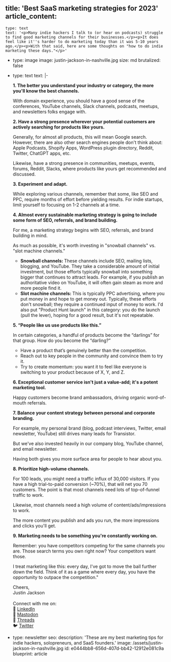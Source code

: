 title: 'Best SaaS marketing strategies for 2023'
article_content:
  -
    type: text
    text: '<p>Many indie hackers I talk to (or hear on podcasts) struggle to find good marketing channels for their businesses.</p><p>It does feel like it''s harder to do marketing today than it was 5-10 years ago.</p><p>With that said, here are some thoughts on "how to do indie marketing these days."</p>'
  -
    type: image
    image: justin-jackson-in-nashville.jpg
    size: md
    brutalized: false
  -
    type: text
    text: |-
      <p><strong>1. The better you understand your industry or category, the more you'll know the best channels.</strong>&nbsp;</p><p>With domain experience, you should have a good sense of the conferences, YouTube channels, Slack channels, podcasts, meetups, and newsletters folks engage with.&nbsp;</p><p><strong>2. Have a strong presence wherever your potential customers are actively searching for products like yours.&nbsp;</strong></p><p>

      Generally, for almost all products, this will mean Google search. However, there are also other search engines people don't think about: Apple Podcasts, Shopify Apps, WordPress plugin directory, Reddit, Twitter, ChatGPT apps, etc.

      Likewise, have a strong presence in communities, meetups, events, forums, Reddit, Slacks, where products like yours get recommended and discussed.&nbsp;</p><p><strong>3. Experiment and adapt.</strong>&nbsp;</p><p>While exploring various channels, remember that some, like SEO and PPC, require months of effort before yielding results. For indie startups, limit yourself to focusing on 1-2 channels at a time. </p><p><strong>4. Almost every sustainable marketing strategy is going to include some form of SEO, referrals, and brand building.

      </strong>For me, a marketing strategy begins with SEO, referrals, and brand building in mind. </p><p>As much as possible, it's worth investing in "snowball channels" vs. "slot machine channels." </p><ul><li><strong>Snowball channels: </strong>These channels include SEO, mailing lists, blogging, and YouTube. They take a considerable amount of initial investment, but those efforts typically snowball into something bigger that continues to attract leads. For example, if you publish an authoritative video on YouTube, it will often gain steam as more and more people find it. </li><li><strong>Slot machine channels: </strong>This is typically PPC advertising, where you put money in and hope to get money out. Typically, these efforts don't snowball; they require a continued input of money to work. I'd also put "Product Hunt launch" in this category: you do the launch (pull the lever), hoping for a good result, but it's not repeatable.</li></ul><p><strong>5. “People like us use products like this.” </strong></p><p>In certain categories, a handful of products become the “darlings” for that group. How do you become the “darling?” </p><ul><li>Have a product that’s genuinely better than the competition.</li><li>Reach out to key people in the community and convince them to try it.</li><li>Try to create momentum: you want it to feel like everyone is switching to your product because of X, Y, and Z. </li></ul><p><strong>6. Exceptional customer service isn't just a value-add; it's a potent marketing tool. </strong></p><p>Happy customers become brand ambassadors, driving organic word-of-mouth referrals. </p><p><strong>7. Balance your content strategy between personal and corporate branding. </strong></p><p>For example, my personal brand (blog, podcast interviews, Twitter, email newsletter, YouTube) still drives many leads for Transistor. </p><p>But we've also invested heavily in our company blog, YouTube channel, and email newsletter. </p><p>Having both gives you more surface area for people to hear about you. </p><p><strong>8. Prioritize high-volume channels. </strong></p><p>For 100 leads, you might need a traffic influx of 30,000 visitors. If you have a high trial-to-paid conversion (~70%), that will net you 70 customers. The point is that most channels need lots of top-of-funnel traffic to work. </p><p>Likewise, most channels need a high volume of content/ads/impressions to work. </p><p>The more content you publish and ads you run, the more impressions and clicks you'll get. </p><p><strong>9. Marketing needs to be something you're constantly working on.</strong> </p><p>Remember: you have competitors competing for the same channels you are. Those search terms you own right now? Your competitors want those. </p><p>I treat marketing like this: every day, I've got to move the ball further down the field. Think of it as a game where every day, you have the opportunity to outpace the competition."&nbsp;</p><p>Cheers,<br>Justin Jackson<br><br>Connect with me on:<br>💼&nbsp;<a href="https://www.linkedin.com/in/justinijackson/">LinkedIn</a><br>🐘&nbsp;<a href="https://mastodon.social/@mijustin">Mastodon</a><br>🧵&nbsp;<a href="https://www.threads.net/@mijustin">Threads</a><br>🐦&nbsp;<a href="https://twitter.com/mijustin">Twitter</a></p>
  -
    type: newsletter
seo:
  description: 'These are my best marketing tips for indie hackers, solopreneurs, and SaaS founders.'
  image: /assets/justin-jackson-in-nashville.jpg
id: e0444bb8-656d-407d-bb42-12912e081c9a
blueprint: article
